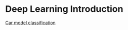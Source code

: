 # Deep Learning Introduction

[Car model classification]

[Car model classification]: https://github.com/dianariano/mlcourse/tree/master/car_dataset_features
